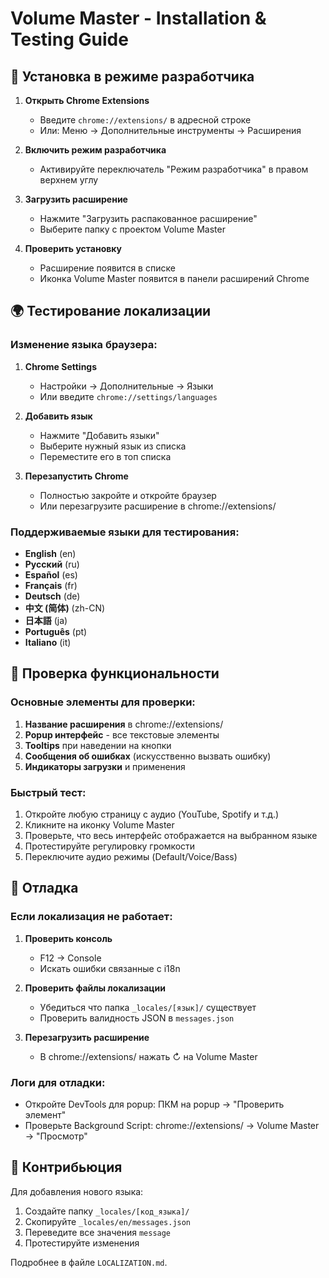 # Volume Master - Installation & Testing Guide

## 🚀 Установка в режиме разработчика

1. **Открыть Chrome Extensions**
   - Введите `chrome://extensions/` в адресной строке
   - Или: Меню → Дополнительные инструменты → Расширения

2. **Включить режим разработчика**
   - Активируйте переключатель "Режим разработчика" в правом верхнем углу

3. **Загрузить расширение**
   - Нажмите "Загрузить распакованное расширение"
   - Выберите папку с проектом Volume Master

4. **Проверить установку**
   - Расширение появится в списке
   - Иконка Volume Master появится в панели расширений Chrome

## 🌍 Тестирование локализации

### Изменение языка браузера:
1. **Chrome Settings**
   - Настройки → Дополнительные → Языки
   - Или введите `chrome://settings/languages`

2. **Добавить язык**
   - Нажмите "Добавить языки"
   - Выберите нужный язык из списка
   - Переместите его в топ списка

3. **Перезапустить Chrome**
   - Полностью закройте и откройте браузер
   - Или перезагрузите расширение в chrome://extensions/

### Поддерживаемые языки для тестирования:
- **English** (en)
- **Русский** (ru) 
- **Español** (es)
- **Français** (fr)
- **Deutsch** (de)
- **中文 (简体)** (zh-CN)
- **日本語** (ja)
- **Português** (pt)
- **Italiano** (it)

## 🔧 Проверка функциональности

### Основные элементы для проверки:
1. **Название расширения** в chrome://extensions/
2. **Popup интерфейс** - все текстовые элементы
3. **Tooltips** при наведении на кнопки
4. **Сообщения об ошибках** (искусственно вызвать ошибку)
5. **Индикаторы загрузки** и применения

### Быстрый тест:
1. Откройте любую страницу с аудио (YouTube, Spotify и т.д.)
2. Кликните на иконку Volume Master
3. Проверьте, что весь интерфейс отображается на выбранном языке
4. Протестируйте регулировку громкости
5. Переключите аудио режимы (Default/Voice/Bass)

## 🐛 Отладка

### Если локализация не работает:
1. **Проверить консоль**
   - F12 → Console
   - Искать ошибки связанные с i18n

2. **Проверить файлы локализации**
   - Убедиться что папка `_locales/[язык]/` существует
   - Проверить валидность JSON в `messages.json`

3. **Перезагрузить расширение**
   - В chrome://extensions/ нажать ↻ на Volume Master

### Логи для отладки:
- Откройте DevTools для popup: ПКМ на popup → "Проверить элемент"
- Проверьте Background Script: chrome://extensions/ → Volume Master → "Просмотр"

## 📝 Контрибьюция

Для добавления нового языка:
1. Создайте папку `_locales/[код_языка]/`
2. Скопируйте `_locales/en/messages.json`
3. Переведите все значения `message`
4. Протестируйте изменения

Подробнее в файле `LOCALIZATION.md`. 